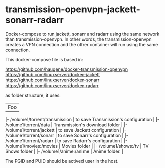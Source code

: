 # transmission-openvpn-jackett-sonarr-radarr
Docker-compose to run jackett, sonarr and radarr using the same network than transmission-openvpn.  In other words, the transmission-openvpn creates a VPN connection and the other container will run using the same connection.


This docker-compose file is based in:

https://github.com/haugene/docker-transmission-openvpn
https://github.com/linuxserver/docker-jackett
https://github.com/linuxserver/docker-sonarr
https://github.com/linuxserver/docker-radarr


as folder structure, it uses:

<table>
    <tr>
        <td>Foo</td>
    </tr>
</table>

|- /volume1/torrent/transmission    | to save Transmission's configuration  |
|- /volume1/torrent/data            | Transmission's download folder        |
|- /volume1/torrent/jackett         | to save Jackett configuration         |
|- /volume1/torrent/sonarr          | to save Sonarr's configuration        |
|- /volume1/torrent/radarr          | to save Radarr's configuration        |
|- /volume1/movies:/movies          | Movies folder                         |
|- /volume1/shows:/tv               | TV Shows folder                       |
|- /volume1/anime:/anime            | Anime folder.                         |


The PGID and PUID should be actived user in the host.

